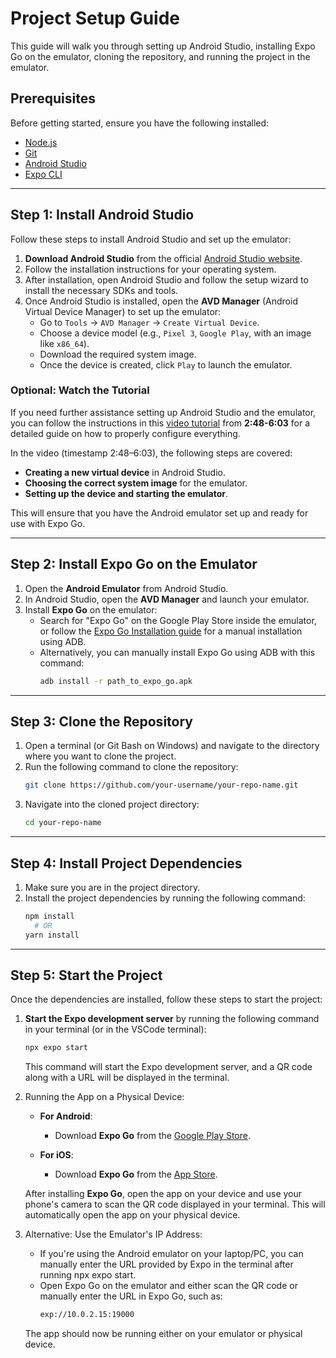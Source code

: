 # Project Setup Guide

This guide will walk you through setting up Android Studio, installing Expo Go on the emulator, cloning the repository, and running the project in the emulator.

## Prerequisites

Before getting started, ensure you have the following installed:

- [Node.js](https://nodejs.org/)
- [Git](https://git-scm.com/)
- [Android Studio](https://developer.android.com/studio)
- [Expo CLI](https://docs.expo.dev/get-started/installation/)

---

## Step 1: Install Android Studio

Follow these steps to install Android Studio and set up the emulator:

1. **Download Android Studio** from the official [Android Studio website](https://developer.android.com/studio).
2. Follow the installation instructions for your operating system.
3. After installation, open Android Studio and follow the setup wizard to install the necessary SDKs and tools.
4. Once Android Studio is installed, open the **AVD Manager** (Android Virtual Device Manager) to set up the emulator:
   - Go to `Tools` → `AVD Manager` → `Create Virtual Device`.
   - Choose a device model (e.g., `Pixel 3`, `Google Play`, with an image like `x86_64`).
   - Download the required system image.
   - Once the device is created, click `Play` to launch the emulator.

### Optional: Watch the Tutorial

If you need further assistance setting up Android Studio and the emulator, you can follow the instructions in this [video tutorial](https://www.youtube.com/watch?v=dDF0AHClV94) from **2:48-6:03** for a detailed guide on how to properly configure everything.

In the video (timestamp 2:48–6:03), the following steps are covered:

- **Creating a new virtual device** in Android Studio.
- **Choosing the correct system image** for the emulator.
- **Setting up the device and starting the emulator**.

This will ensure that you have the Android emulator set up and ready for use with Expo Go.


---

## Step 2: Install Expo Go on the Emulator

1. Open the **Android Emulator** from Android Studio.
2. In Android Studio, open the **AVD Manager** and launch your emulator.
3. Install **Expo Go** on the emulator:
   - Search for "Expo Go" on the Google Play Store inside the emulator, or follow the [Expo Go Installation guide](https://docs.expo.dev/get-started/installation/) for a manual installation using ADB.
   - Alternatively, you can manually install Expo Go using ADB with this command:
     ```bash
     adb install -r path_to_expo_go.apk
     ```

---

## Step 3: Clone the Repository

1. Open a terminal (or Git Bash on Windows) and navigate to the directory where you want to clone the project.
2. Run the following command to clone the repository:
   ```bash
   git clone https://github.com/your-username/your-repo-name.git
3. Navigate into the cloned project directory: 
   ```bash
   cd your-repo-name

---

## Step 4: Install Project Dependencies
1. Make sure you are in the project directory.
2. Install the project dependencies by running the following command:
    ```bash
    npm install
      # OR
    yarn install

---

## Step 5: Start the Project

Once the dependencies are installed, follow these steps to start the project:

1. **Start the Expo development server** by running the following command in your terminal (or in the VSCode terminal):
   ```bash
   npx expo start
   ```
   This command will start the Expo development server, and a QR code along with a URL will be displayed in the terminal.
2. Running the App on a Physical Device:
     - **For Android**:
        - Download **Expo Go** from the [Google Play Store](https://play.google.com/store/apps/details?id=host.exp.exponent).
  
     - **For iOS**:
        - Download **Expo Go** from the [App Store](https://apps.apple.com/us/app/expo-go/id982107779).

      After installing **Expo Go**, open the app on your device and use your phone's camera to scan the QR code displayed in    your terminal. This will automatically open the app on your physical device.

3. Alternative: Use the Emulator's IP Address:
     - If you're using the Android emulator on your laptop/PC, you can manually enter the URL provided by Expo in the terminal after running npx expo start.
     - Open Expo Go on the emulator and either scan the QR code or manually enter the URL in Expo Go, such as:
         ```bash
         exp://10.0.2.15:19000
      The app should now be running either on your emulator or physical device.
